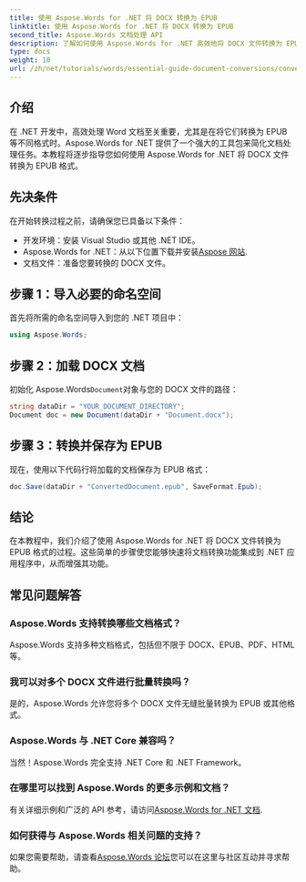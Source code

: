 ```yaml
---
title: 使用 Aspose.Words for .NET 将 DOCX 转换为 EPUB
linktitle: 使用 Aspose.Words for .NET 将 DOCX 转换为 EPUB
second_title: Aspose.Words 文档处理 API
description: 了解如何使用 Aspose.Words for .NET 高效地将 DOCX 文件转换为 EPUB 格式。本综合指南提供分步说明。
type: docs
weight: 10
url: /zh/net/tutorials/words/essential-guide-document-conversions/convert-docx-to-epub/
---
```

## 介绍

在 .NET 开发中，高效处理 Word 文档至关重要，尤其是在将它们转换为 EPUB 等不同格式时。Aspose.Words for .NET 提供了一个强大的工具包来简化文档处理任务。本教程将逐步指导您如何使用 Aspose.Words for .NET 将 DOCX 文件转换为 EPUB 格式。

## 先决条件

在开始转换过程之前，请确保您已具备以下条件：

- 开发环境：安装 Visual Studio 或其他 .NET IDE。
-  Aspose.Words for .NET：从以下位置下载并安装[Aspose 网站](https://releases.aspose.com/words/net/).
- 文档文件：准备您要转换的 DOCX 文件。

## 步骤 1：导入必要的命名空间

首先将所需的命名空间导入到您的 .NET 项目中：

```csharp
using Aspose.Words;
```

## 步骤 2：加载 DOCX 文档

初始化 Aspose.Words`Document`对象与您的 DOCX 文件的路径：

```csharp
string dataDir = "YOUR_DOCUMENT_DIRECTORY";
Document doc = new Document(dataDir + "Document.docx");
```

## 步骤 3：转换并保存为 EPUB

现在，使用以下代码行将加载的文档保存为 EPUB 格式：

```csharp
doc.Save(dataDir + "ConvertedDocument.epub", SaveFormat.Epub);
```

## 结论

在本教程中，我们介绍了使用 Aspose.Words for .NET 将 DOCX 文件转换为 EPUB 格式的过程。这些简单的步骤使您能够快速将文档转换功能集成到 .NET 应用程序中，从而增强其功能。

## 常见问题解答

### Aspose.Words 支持转换哪些文档格式？

Aspose.Words 支持多种文档格式，包括但不限于 DOCX、EPUB、PDF、HTML 等。

### 我可以对多个 DOCX 文件进行批量转换吗？

是的，Aspose.Words 允许您将多个 DOCX 文件无缝批量转换为 EPUB 或其他格式。

### Aspose.Words 与 .NET Core 兼容吗？

当然！Aspose.Words 完全支持 .NET Core 和 .NET Framework。

### 在哪里可以找到 Aspose.Words 的更多示例和文档？

有关详细示例和广泛的 API 参考，请访问[Aspose.Words for .NET 文档](https://reference.aspose.com/words/net/).

### 如何获得与 Aspose.Words 相关问题的支持？

如果您需要帮助，请查看[Aspose.Words 论坛](https://forum.aspose.com/c/words/8)您可以在这里与社区互动并寻求帮助。